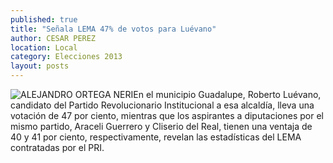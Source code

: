 ```yaml
---
published: true
title: "Señala LEMA 47% de votos para Luévano"
author: CESAR PEREZ
location: Local
category: Elecciones 2013
layout: posts
---
```


![ALEJANDRO ORTEGA NERI](http://i.imgur.com/Fgci7cnm.jpg)En el municipio Guadalupe, Roberto Luévano, candidato del Partido Revolucionario Institucional a esa alcaldía, lleva una votación de 47 por ciento, mientras que los aspirantes a diputaciones por el mismo partido, Araceli Guerrero y Cliserio del Real, tienen una ventaja de 40 y 41 por ciento, respectivamente, revelan las estadísticas del LEMA contratadas por el PRI.
